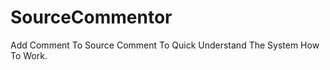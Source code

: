 SourceCommentor
===============

Add Comment To Source Comment To Quick Understand The System How To Work.
